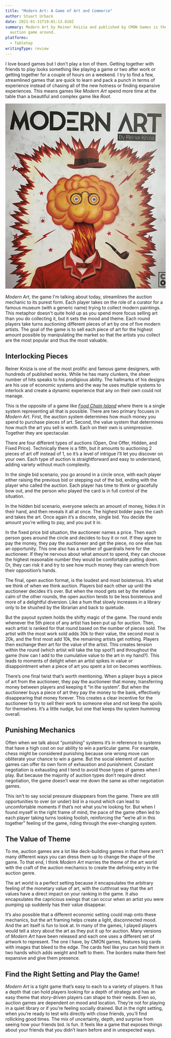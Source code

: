 ```yaml
---
title: "Modern Art: A Game of Art and Commerce"
author: Stuart Urback
date: 2021-01-31T19:01:13.810Z
summary: Modern Art by Reiner Knizia and published by CMON Games is the best
  auction game around.
platforms:
  - Tabletop
writingType: review
---
```

I love board games but I don't play a ton of them. Getting together with friends to play looks something like playing a game or two after work or getting together for a couple of hours on a weekend. I try to find a few, streamlined games that are quick to learn and pack a punch in terms of experience instead of chasing all of the new hotness or finding expansive experiences. This means games like *Modern Art* spend more time at the table than a beautiful and complex game like *Root*.

![The Modern Art Box Cover](/static/img/img_0343.jpeg "The Modern Art Box Cover")

*Modern Art*, the game I'm talking about today, streamlines the auction mechanic to its purest form. Each player takes on the role of a curator for a famous museum (with a generic name) trying to collect modern paintings. This metaphor doesn't quite hold up as you spend more focus selling art than you do collecting it, but it sets the mood and theme. Each round players take turns auctioning different pieces of art by one of five modern artists. The goal of the game is to sell each piece of art for the highest amount possible by manipulating the market so that the artists you collect are the most popular and thus the most valuable.

## Interlocking Pieces

Reiner Knizia is one of the most prolific and famous game designers, with hundreds of published works. While he has many clunkers, the sheer number of hits speaks to his prodigious ability. The hallmarks of his designs are his use of economic systems and the way he uses multiple systems to interlock and create a dynamic experience that any on their own could not manage.

This is the opposite of a game like *[Food Chain Island](https://playthistonight.com/posts/food-chain-island:-survival-of-the-solitaire/)* where there is a single system representing all that is possible. There are two primary focuses in *Modern Art*. First, the auction system determines how much money you spend to purchase pieces of art. Second, the value system that determines how much the art you sell is worth. Each on their own is unimpressive. Together they are spectacular.

There are four different types of auctions (Open, One Offer, Hidden, and Fixed Price). Technically there is a fifth, but it amounts to auctioning 2 pieces of art off instead of 1, so it’s a level of intrigue I’ll let you discover on your own. Each type of auction is straightforward and easy to understand, adding variety without much complexity.

In the single bid scenario, you go around in a circle once, with each player either raising the previous bid or stepping out of the bid, ending with the player who called the auction. Each player has time to think or gracefully bow out, and the person who played the card is in full control of the situation.

In the hidden bid scenario, everyone selects an amount of money, hides it in their hand, and then reveals it all at once. The highest bidder pays the cash and takes the art. Once again it’s a discrete, single bid. You decide the amount you’re willing to pay, and you put it in.

In the fixed price bid situation, the auctioneer names a price. Then each person goes around the circle and decides to buy it or not. If they agree to pay the money, they pay the auctioneer and get the piece, no one else has an opportunity. This one also has a number of guardrails here for the auctioneer. If they’re nervous about what amount to spend, they can choose the highest reasonable number they would be comfortable putting down. Or, they can risk it and try to see how much money they can wrench from their opposition’s hands.

The final, open auction format, is the loudest and most boisterous. It’s what we think of when we think auction. Players bid each other up until the auctioneer decides it’s over. But when the mood gets set by the relative calm of the other rounds, the open auction tends to be less boisterous and more of a delightful diversion. Like a hum that slowly increases in a library only to be shushed by the librarian and back to quietude.

But the payout system holds the shifty magic of the game. The round ends whenever the 5th piece of any artist has been put up for auction. Then, each artist is ranked for that round based on the number of pieces sold. The artist with the most work sold adds 30k to their value, the second most is 20k, and the first most add 10k, the remaining artists get nothing. Players then exchange their art for the value of the artist. This creates tension within the round (which artist will take the top spot?) and throughout the game (how can I add to the cumulative value to the art in my hand?). This leads to moments of delight when an artist spikes in value or disappointment when a piece of art you spent a lot on becomes worthless.

There’s one final twist that’s worth mentioning. When a player buys a piece of art from the auctioneer, they pay the auctioneer that money, transferring money between players and keeping it “in the system”. But when the auctioneer buys a piece of art they pay the money to the bank, effectively disappearing that money forever. This creates a clear incentive for the auctioneer to try to sell their work to someone else and not keep the spoils for themselves. It’s a little nudge, but one that keeps the system humming overall.

## Punishing Mechanics

Often when we talk about “punishing” systems it’s in reference to systems that have a high cost on our ability to win a particular game. For example, chess might be considered punishing because one wrong move can obliterate your chance to win a game. But the social element of auction games can offer its own form of exhaustion and punishment. Constant negotiation is exhausting and I tend to avoid those types of games when I play. But because the majority of auction types don’t require direct negotiation, the game doesn’t wear me down the same as other negotiation games.

This isn’t to say social pressure disappears from the game. There are still opportunities to over (or under) bid in a round which can lead to uncomfortable moments if that’s not what you’re looking for. But when I found myself in the right frame of mind, the pace of the game often led to each player taking turns looking foolish, reinforcing the “we’re all in this together” feeling of the game, riding through the ever-changing system.

## The Value of Theme

To me, auction games are a lot like deck-building games in that there aren’t many different ways you can dress them up to change the shape of the game. To that end, I think *Modern Art* marries the theme of the art world with the craft of the auction mechanics to create the defining entry in the auction genre.

The art world is a perfect setting because it encapsulates the arbitrary feeling of the monetary value of art, with the cutthroat way that the art values have a direct impact on your ranking in the game. It also encapsulates the capricious swings that can occur when an artist you were pumping up suddenly has their value disappear.

It’s also possible that a different economic setting could map onto these mechanics, but the art framing helps create a light, disconnected mood. And the art itself is fun to look at. In many of the games, I played players would tell a story about the art as they put it up for auction. Many versions of *Modern Art* have been released and each one uses a different set of artwork to represent. The one I have, by CMON games, features big cards with images that bleed to the edge. The cards feel like you can hold them in two hands which adds weight and heft to them. The borders make them feel expansive and give them presence.

## Find the Right Setting and Play the Game!

*Modern Art* is a tight game that’s easy to each to a variety of players. It has a depth that can hold players looking for a depth of strategy and has an easy theme that story-driven players can shape to their needs. Even so, auction games are dependent on mood and location. They’re not for playing in a quiet library or if you’re feeling socially drained. But in the right setting, when you’re ready to test wits directly with close friends, you’ll find rollicking good times. The mix of uncertainty, depth, and surprise from seeing how your friends bid. Is fun. It feels like a game that exposes things about your friends that you didn’t learn before and in unexpected ways.